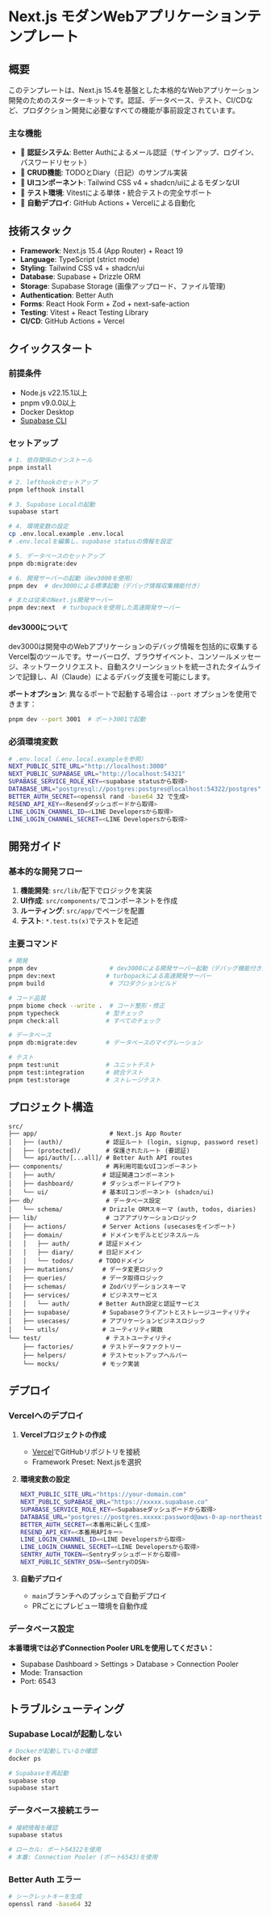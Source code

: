 # Next.js モダンWebアプリケーションテンプレート

## 概要

このテンプレートは、Next.js 15.4を基盤とした本格的なWebアプリケーション開発のためのスターターキットです。認証、データベース、テスト、CI/CDなど、プロダクション開発に必要なすべての機能が事前設定されています。

### 主な機能

- 🔐 **認証システム**: Better Authによるメール認証（サインアップ、ログイン、パスワードリセット）
- 📝 **CRUD機能**: TODOとDiary（日記）のサンプル実装
- 🎨 **UIコンポーネント**: Tailwind CSS v4 + shadcn/uiによるモダンなUI
- 🧪 **テスト環境**: Vitestによる単体・統合テストの完全サポート
- 🚀 **自動デプロイ**: GitHub Actions + Vercelによる自動化

## 技術スタック

- **Framework**: Next.js 15.4 (App Router) + React 19
- **Language**: TypeScript (strict mode)
- **Styling**: Tailwind CSS v4 + shadcn/ui
- **Database**: Supabase + Drizzle ORM
- **Storage**: Supabase Storage (画像アップロード、ファイル管理)
- **Authentication**: Better Auth
- **Forms**: React Hook Form + Zod + next-safe-action
- **Testing**: Vitest + React Testing Library
- **CI/CD**: GitHub Actions + Vercel

## クイックスタート

### 前提条件

- Node.js v22.15.1以上
- pnpm v9.0.0以上
- Docker Desktop
- [Supabase CLI](https://supabase.com/docs/guides/cli)

### セットアップ

```bash
# 1. 依存関係のインストール
pnpm install

# 2. lefthookのセットアップ
pnpm lefthook install

# 3. Supabase Localの起動
supabase start

# 4. 環境変数の設定
cp .env.local.example .env.local
# .env.localを編集し、supabase statusの情報を設定

# 5. データベースのセットアップ
pnpm db:migrate:dev

# 6. 開発サーバーの起動（dev3000を使用）
pnpm dev  # dev3000による標準起動（デバッグ情報収集機能付き）

# または従来のNext.js開発サーバー
pnpm dev:next  # turbopackを使用した高速開発サーバー
```

#### dev3000について

dev3000は開発中のWebアプリケーションのデバッグ情報を包括的に収集するVercel製のツールです。サーバーログ、ブラウザイベント、コンソールメッセージ、ネットワークリクエスト、自動スクリーンショットを統一されたタイムラインで記録し、AI（Claude）によるデバッグ支援を可能にします。

**ポートオプション**: 異なるポートで起動する場合は `--port` オプションを使用できます：
```bash
pnpm dev --port 3001  # ポート3001で起動
```

### 必須環境変数

```bash
# .env.local（.env.local.exampleを参照）
NEXT_PUBLIC_SITE_URL="http://localhost:3000"
NEXT_PUBLIC_SUPABASE_URL="http://localhost:54321"
SUPABASE_SERVICE_ROLE_KEY=<supabase statusから取得>
DATABASE_URL="postgresql://postgres:postgres@localhost:54322/postgres"
BETTER_AUTH_SECRET=<openssl rand -base64 32 で生成>
RESEND_API_KEY=<Resendダッシュボードから取得>
LINE_LOGIN_CHANNEL_ID=<LINE Developersから取得>
LINE_LOGIN_CHANNEL_SECRET=<LINE Developersから取得>
```

## 開発ガイド

### 基本的な開発フロー

1. **機能開発**: `src/lib/`配下でロジックを実装
2. **UI作成**: `src/components/`でコンポーネントを作成
3. **ルーティング**: `src/app/`でページを配置
4. **テスト**: `*.test.ts(x)`でテストを記述

### 主要コマンド

```bash
# 開発
pnpm dev                    # dev3000による開発サーバー起動（デバッグ機能付き）
pnpm dev:next              # turbopackによる高速開発サーバー
pnpm build                  # プロダクションビルド

# コード品質
pnpm biome check --write .  # コード整形・修正
pnpm typecheck             # 型チェック
pnpm check:all             # すべてのチェック

# データベース
pnpm db:migrate:dev        # データベースのマイグレーション

# テスト
pnpm test:unit             # ユニットテスト
pnpm test:integration      # 統合テスト
pnpm test:storage          # ストレージテスト
```

## プロジェクト構造

```
src/
├── app/                    # Next.js App Router
│   ├── (auth)/            # 認証ルート (login, signup, password reset)
│   ├── (protected)/       # 保護されたルート (要認証)
│   └── api/auth/[...all]/ # Better Auth API routes
├── components/            # 再利用可能なUIコンポーネント
│   ├── auth/             # 認証関連コンポーネント
│   ├── dashboard/        # ダッシュボードレイアウト
│   └── ui/               # 基本UIコンポーネント (shadcn/ui)
├── db/                    # データベース設定
│   └── schema/           # Drizzle ORMスキーマ (auth, todos, diaries)
├── lib/                   # コアアプリケーションロジック
│   ├── actions/          # Server Actions (usecasesをインポート)
│   ├── domain/           # ドメインモデルとビジネスルール
│   │   ├── auth/        # 認証ドメイン
│   │   ├── diary/       # 日記ドメイン
│   │   └── todos/       # TODOドメイン
│   ├── mutations/        # データ変更ロジック
│   ├── queries/          # データ取得ロジック
│   ├── schemas/          # Zodバリデーションスキーマ
│   ├── services/         # ビジネスサービス
│   │   └── auth/        # Better Auth設定と認証サービス
│   ├── supabase/         # Supabaseクライアントとストレージユーティリティ
│   ├── usecases/         # アプリケーションビジネスロジック
│   └── utils/            # ユーティリティ関数
└── test/                  # テストユーティリティ
    ├── factories/        # テストデータファクトリー
    ├── helpers/          # テストセットアップヘルパー
    └── mocks/            # モック実装
```

## デプロイ

### Vercelへのデプロイ

1. **Vercelプロジェクトの作成**
   - [Vercel](https://vercel.com)でGitHubリポジトリを接続
   - Framework Preset: Next.jsを選択

2. **環境変数の設定**

   ```bash
   NEXT_PUBLIC_SITE_URL="https://your-domain.com"
   NEXT_PUBLIC_SUPABASE_URL="https://xxxxx.supabase.co"
   SUPABASE_SERVICE_ROLE_KEY=<Supabaseダッシュボードから取得>
   DATABASE_URL="postgres://postgres.xxxxx:password@aws-0-ap-northeast-1.pooler.supabase.com:6543/postgres"
   BETTER_AUTH_SECRET=<本番用に新しく生成>
   RESEND_API_KEY=<本番用APIキー>
   LINE_LOGIN_CHANNEL_ID=<LINE Developersから取得>
   LINE_LOGIN_CHANNEL_SECRET=<LINE Developersから取得>
   SENTRY_AUTH_TOKEN=<Sentryダッシュボードから取得>
   NEXT_PUBLIC_SENTRY_DSN=<SentryのDSN>
   ```

3. **自動デプロイ**
   - `main`ブランチへのプッシュで自動デプロイ
   - PRごとにプレビュー環境を自動作成

### データベース設定

**本番環境では必ずConnection Pooler URLを使用してください：**

- Supabase Dashboard > Settings > Database > Connection Pooler
- Mode: Transaction
- Port: 6543

## トラブルシューティング

### Supabase Localが起動しない

```bash
# Dockerが起動しているか確認
docker ps

# Supabaseを再起動
supabase stop
supabase start
```

### データベース接続エラー

```bash
# 接続情報を確認
supabase status

# ローカル: ポート54322を使用
# 本番: Connection Pooler (ポート6543)を使用
```

### Better Auth エラー

```bash
# シークレットキーを生成
openssl rand -base64 32
```
